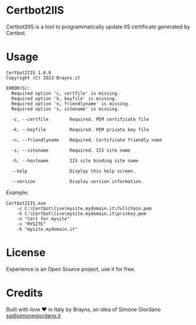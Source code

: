 ﻿# Certbot2IIS
Certbot2IIS is a tool to programmatically update IIS certificate generated 
by Certbot.

# Usage
```
Certbot2IIS 1.0.0
Copyright (C) 2023 Brayns.it

ERROR(S):
  Required option 'c, certfile' is missing.
  Required option 'k, keyfile' is missing.
  Required option 'n, friendlyname' is missing.
  Required option 's, sitename' is missing.

  -c, --certfile        Required. PEM certificate file

  -k, --keyfile         Required. PEM private key file

  -n, --friendlyname    Required. Certificate friendly name

  -s, --sitename        Required. IIS site name

  -h, --hostname        IIS site binding site name

  --help                Display this help screen.

  --version             Display version information.
```

Example:
```
Certbot2IIS.exe 
    -c C:\Certbot\live\mysite.mydomain.it\fullchain.pem 
    -k C:\Certbot\live\mysite.mydomain.it\privkey.pem 
    -n "Cert for mysite" 
    -s "MYSITE" 
    -h "mysite.mydomain.it"
```

# License
Experience is an Open Source project, use it for free.

# Credits
Built with love :heart: in Italy by Brayns, an idea of Simone Giordano 
[sg@simonegiordano.it](mailto:sg@simonegiordano.it)